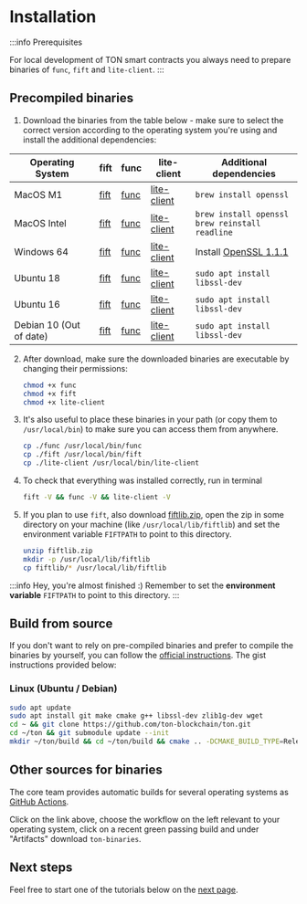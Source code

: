 # Installation

:::info Prerequisites

For local development of TON smart contracts you always need to prepare binaries of `func`, `fift` and `lite-client`.
:::

## Precompiled binaries

1. Download the binaries from the table below - make sure to select the correct version according to the operating system you're using and install the additional dependencies:

| Operating System | fift | func | lite-client | Additional dependencies |
|------------------|------|------|-------------|-------|
| MacOS M1 | [fift](https://github.com/ton-defi-org/ton-binaries/releases/download/macos-m1/fift) | [func](https://github.com/ton-defi-org/ton-binaries/releases/download/macos-m1/func) | [lite-client](https://github.com/ton-defi-org/ton-binaries/releases/download/macos-m1/lite-client) | `brew install openssl` |
| MacOS Intel | [fift](https://github.com/ton-defi-org/ton-binaries/releases/download/macos-intel/fift) | [func](https://github.com/ton-defi-org/ton-binaries/releases/download/macos-intel/func) | [lite-client](https://github.com/ton-defi-org/ton-binaries/releases/download/macos-intel/lite-client) | `brew install openssl`<br/>`brew reinstall readline` |
| Windows 64 | [fift](https://github.com/ton-defi-org/ton-binaries/releases/download/windows-64/fift.exe) | [func](https://github.com/ton-defi-org/ton-binaries/releases/download/windows-64/func.exe) | [lite-client](https://github.com/ton-defi-org/ton-binaries/releases/download/windows-64/lite-client.exe) | Install [OpenSSL 1.1.1](https://slproweb.com/download/Win64OpenSSL_Light-1_1_1q.msi) |
| Ubuntu 18 | [fift](https://github.com/ton-defi-org/ton-binaries/releases/download/ubuntu-18/fift) | [func](https://github.com/ton-defi-org/ton-binaries/releases/download/ubuntu-18/func) | [lite-client](https://github.com/ton-defi-org/ton-binaries/releases/download/ubuntu-18/lite-client) | `sudo apt install libssl-dev` |
| Ubuntu 16 | [fift](https://github.com/ton-defi-org/ton-binaries/releases/download/ubuntu-16/fift) | [func](https://github.com/ton-defi-org/ton-binaries/releases/download/ubuntu-16/func) | [lite-client](https://github.com/ton-defi-org/ton-binaries/releases/download/ubuntu-16/lite-client) | `sudo apt install libssl-dev` |
| Debian 10 (Out of date) | [fift](https://github.com/ton-defi-org/ton-binaries/releases/download/debian-10/fift) | [func](https://github.com/ton-defi-org/ton-binaries/releases/download/debian-10/func) | [lite-client](https://github.com/ton-defi-org/ton-binaries/releases/download/debian-10/lite-client) | `sudo apt install libssl-dev` |

2. After download, make sure the downloaded binaries are executable by changing their permissions:
   ```bash
   chmod +x func
   chmod +x fift
   chmod +x lite-client
   ```
   
3. It's also useful to place these binaries in your path (or copy them to `/usr/local/bin`) to make sure you can access them from anywhere.
   ```bash
   cp ./func /usr/local/bin/func
   cp ./fift /usr/local/bin/fift
   cp ./lite-client /usr/local/bin/lite-client
   ```

4. To check that everything was installed correctly, run in terminal
   ```bash
   fift -V && func -V && lite-client -V
   ```

5. If you plan to use `fift`, also download [fiftlib.zip](https://github.com/ton-defi-org/ton-binaries/releases/download/fiftlib/fiftlib.zip), open the zip in some directory on your machine (like `/usr/local/lib/fiftlib`) and set the environment variable `FIFTPATH` to point to this directory.
   ```bash
   unzip fiftlib.zip
   mkdir -p /usr/local/lib/fiftlib
   cp fiftlib/* /usr/local/lib/fiftlib
   ```

:::info Hey, you're almost finished :)
Remember to set the **environment variable** `FIFTPATH` to point to this directory.
:::

## Build from source

If you don't want to rely on pre-compiled binaries and prefer to compile the binaries by yourself, you can follow the [official instructions](https://ton.org/docs/#/compile). The gist instructions provided below:

### Linux (Ubuntu / Debian)

```bash
sudo apt update
sudo apt install git make cmake g++ libssl-dev zlib1g-dev wget
cd ~ && git clone https://github.com/ton-blockchain/ton.git
cd ~/ton && git submodule update --init
mkdir ~/ton/build && cd ~/ton/build && cmake .. -DCMAKE_BUILD_TYPE=Release && make -j 4
```
## Other sources for binaries

The core team provides automatic builds for several operating systems as [GitHub Actions](https://github.com/ton-blockchain/ton/actions).

Click on the link above, choose the workflow on the left relevant to your operating system, click on a recent green passing build and under "Artifacts" download `ton-binaries`.

## Next steps

Feel free to start one of the tutorials below on the [next page](/docs/develop/tutorials).